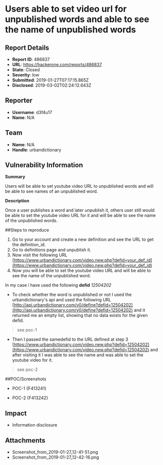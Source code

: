 # Users able to set video url for unpublished words and able to see the name of unpublished words

## Report Details
- **Report ID**: 486837
- **URL**: https://hackerone.com/reports/486837
- **State**: Closed
- **Severity**: low
- **Submitted**: 2019-01-27T07:17:15.865Z
- **Disclosed**: 2019-03-02T02:24:12.643Z

## Reporter
- **Username**: d3f4u17
- **Name**: N/A

## Team
- **Name**: N/A
- **Handle**: urbandictionary

## Vulnerability Information
**Summary**

Users will be able to set youtube video URL to unpublished words and will be able to see names of an unpublished word.

**Description**

Once a user publishes a word and later unpublish it, others user still would be able to set the youtube video URL for it and will be able to see the name of the unpublished words.

##Steps to reproduce

1. Go to your account and create a new definition and see the URL to get the definition_id.
2. Go to definitions page and unpublish it.
3. Now visit the following URL [https://www.urbandictionary.com/video.new.php?defid=your_def_id](https://www.urbandictionary.com/video.new.php?defid=your_def_id)
4. Now you will be able to set the youtube video URL and will be able to see the name of the unpublished word.

In my case i have used the following **defid**  *12504202*

* To check whether the word is unpublished or not I used the urbandictionary's api and used the following URL [http://api.urbandictionary.com/v0/define?defid=12504202](http://api.urbandictionary.com/v0/define?defid=12504202) and it returned me an empty list, showing that no data exists for the given defid.
>see poc-1

* Then I passed the samedefid to the URL defined at step 3 [https://www.urbandictionary.com/video.new.php?defid=12504202](https://www.urbandictionary.com/video.new.php?defid=12504202) and after visiting it I was able to see the name and was able to set the youtube video for it.
>see poc-2

##POC/Screenshots
* POC-1
{F413241}

* POC-2
{F413242}

## Impact

* Information disclosure

## Attachments
- Screenshot_from_2019-01-27_12-41-51.png
- Screenshot_from_2019-01-27_12-42-16.png
